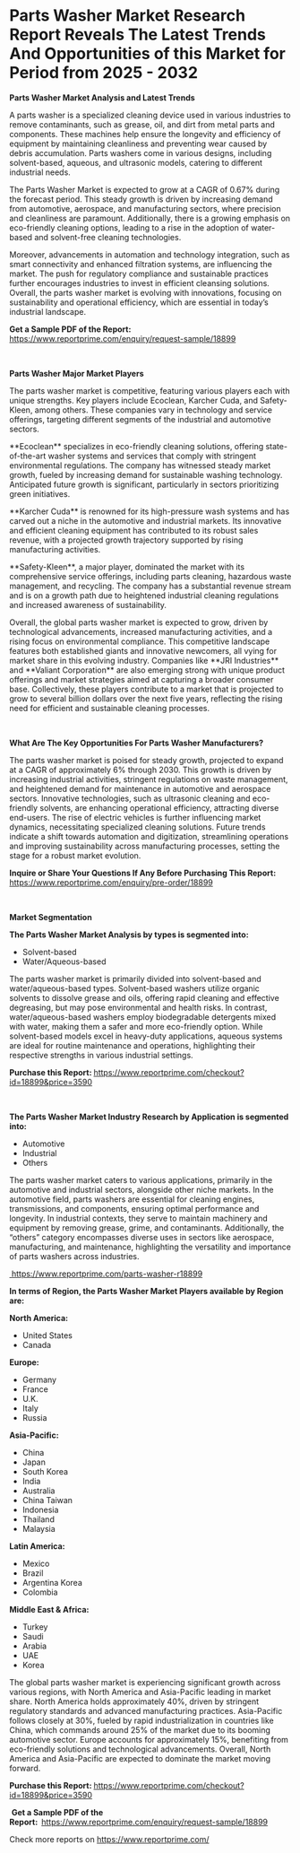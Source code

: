<p><h1>Parts Washer Market Research Report Reveals The Latest Trends And Opportunities of this Market for Period from 2025 - 2032</h1></p><p><strong>Parts Washer Market Analysis and Latest Trends</strong></p>
<p><p>A parts washer is a specialized cleaning device used in various industries to remove contaminants, such as grease, oil, and dirt from metal parts and components. These machines help ensure the longevity and efficiency of equipment by maintaining cleanliness and preventing wear caused by debris accumulation. Parts washers come in various designs, including solvent-based, aqueous, and ultrasonic models, catering to different industrial needs.</p><p>The Parts Washer Market is expected to grow at a CAGR of 0.67% during the forecast period. This steady growth is driven by increasing demand from automotive, aerospace, and manufacturing sectors, where precision and cleanliness are paramount. Additionally, there is a growing emphasis on eco-friendly cleaning options, leading to a rise in the adoption of water-based and solvent-free cleaning technologies. </p><p>Moreover, advancements in automation and technology integration, such as smart connectivity and enhanced filtration systems, are influencing the market. The push for regulatory compliance and sustainable practices further encourages industries to invest in efficient cleansing solutions. Overall, the parts washer market is evolving with innovations, focusing on sustainability and operational efficiency, which are essential in today’s industrial landscape.</p></p>
<p><strong>Get a Sample PDF of the Report:&nbsp;</strong> <a href="https://www.reportprime.com/enquiry/request-sample/18899?utm_campaign=2450&utm_medium=2&utm_source=Github&utm_content=ia&utm_term=19032025&utm_id=parts-washer">https://www.reportprime.com/enquiry/request-sample/18899</a></p>
<p>&nbsp;</p>
<p><strong>Parts Washer Major Market Players</strong></p>
<p><p>The parts washer market is competitive, featuring various players each with unique strengths. Key players include Ecoclean, Karcher Cuda, and Safety-Kleen, among others. These companies vary in technology and service offerings, targeting different segments of the industrial and automotive sectors.</p><p>**Ecoclean** specializes in eco-friendly cleaning solutions, offering state-of-the-art washer systems and services that comply with stringent environmental regulations. The company has witnessed steady market growth, fueled by increasing demand for sustainable washing technology. Anticipated future growth is significant, particularly in sectors prioritizing green initiatives.</p><p>**Karcher Cuda** is renowned for its high-pressure wash systems and has carved out a niche in the automotive and industrial markets. Its innovative and efficient cleaning equipment has contributed to its robust sales revenue, with a projected growth trajectory supported by rising manufacturing activities.</p><p>**Safety-Kleen**, a major player, dominated the market with its comprehensive service offerings, including parts cleaning, hazardous waste management, and recycling. The company has a substantial revenue stream and is on a growth path due to heightened industrial cleaning regulations and increased awareness of sustainability.</p><p>Overall, the global parts washer market is expected to grow, driven by technological advancements, increased manufacturing activities, and a rising focus on environmental compliance. This competitive landscape features both established giants and innovative newcomers, all vying for market share in this evolving industry. Companies like **JRI Industries** and **Valiant Corporation** are also emerging strong with unique product offerings and market strategies aimed at capturing a broader consumer base. Collectively, these players contribute to a market that is projected to grow to several billion dollars over the next five years, reflecting the rising need for efficient and sustainable cleaning processes.</p></p>
<p>&nbsp;</p>
<p><strong>What Are The Key Opportunities For Parts Washer Manufacturers?</strong></p>
<p><p>The parts washer market is poised for steady growth, projected to expand at a CAGR of approximately 6% through 2030. This growth is driven by increasing industrial activities, stringent regulations on waste management, and heightened demand for maintenance in automotive and aerospace sectors. Innovative technologies, such as ultrasonic cleaning and eco-friendly solvents, are enhancing operational efficiency, attracting diverse end-users. The rise of electric vehicles is further influencing market dynamics, necessitating specialized cleaning solutions. Future trends indicate a shift towards automation and digitization, streamlining operations and improving sustainability across manufacturing processes, setting the stage for a robust market evolution.</p></p>
<p><strong>Inquire or Share Your Questions If Any Before Purchasing This Report:</strong> <a href="https://www.reportprime.com/enquiry/pre-order/18899?utm_campaign=2450&utm_medium=2&utm_source=Github&utm_content=ia&utm_term=19032025&utm_id=parts-washer">https://www.reportprime.com/enquiry/pre-order/18899</a></p>
<p>&nbsp;</p>
<p><strong>Market Segmentation</strong></p>
<p><strong>The Parts Washer Market Analysis by types is segmented into:</strong></p>
<p><ul><li>Solvent-based</li><li>Water/Aqueous-based</li></ul></p>
<p><p>The parts washer market is primarily divided into solvent-based and water/aqueous-based types. Solvent-based washers utilize organic solvents to dissolve grease and oils, offering rapid cleaning and effective degreasing, but may pose environmental and health risks. In contrast, water/aqueous-based washers employ biodegradable detergents mixed with water, making them a safer and more eco-friendly option. While solvent-based models excel in heavy-duty applications, aqueous systems are ideal for routine maintenance and operations, highlighting their respective strengths in various industrial settings.</p></p>
<p><strong>Purchase this Report:&nbsp;</strong><a href="https://www.reportprime.com/checkout?id=18899&price=3590&utm_campaign=2450&utm_medium=2&utm_source=Github&utm_content=ia&utm_term=19032025&utm_id=parts-washer">https://www.reportprime.com/checkout?id=18899&price=3590</a></p>
<p>&nbsp;</p>
<p><strong>The Parts Washer Market Industry Research by Application is segmented into:</strong></p>
<p><ul><li>Automotive</li><li>Industrial</li><li>Others</li></ul></p>
<p><p>The parts washer market caters to various applications, primarily in the automotive and industrial sectors, alongside other niche markets. In the automotive field, parts washers are essential for cleaning engines, transmissions, and components, ensuring optimal performance and longevity. In industrial contexts, they serve to maintain machinery and equipment by removing grease, grime, and contaminants. Additionally, the “others” category encompasses diverse uses in sectors like aerospace, manufacturing, and maintenance, highlighting the versatility and importance of parts washers across industries.</p></p>
<p><a href="https://www.reportprime.com/parts-washer-r18899?utm_campaign=2450&utm_medium=2&utm_source=Github&utm_content=ia&utm_term=19032025&utm_id=parts-washer">&nbsp;https://www.reportprime.com/parts-washer-r18899</a></p>
<p><strong>In terms of Region, the Parts Washer Market Players available by Region are:</strong></p>
<p>
    <p> <strong> North America: </strong>
        <ul>
            <li>United States</li>
            <li>Canada</li>
        </ul>
        </p> 
    <p> <strong> Europe: </strong>
        <ul>
            <li>Germany</li>
            <li>France</li>
            <li>U.K.</li>
            <li>Italy</li>
            <li>Russia</li>
        </ul>
        </p> 
    <p> <strong> Asia-Pacific: </strong>
        <ul>
            <li>China</li>
            <li>Japan</li>
            <li>South Korea</li>
            <li>India</li>
            <li>Australia</li>
            <li>China Taiwan</li>
            <li>Indonesia</li>
            <li>Thailand</li>
            <li>Malaysia</li>
        </ul>
        </p> 
    <p> <strong> Latin America: </strong>
        <ul>
            <li>Mexico</li>
            <li>Brazil</li>
            <li>Argentina Korea</li>
            <li>Colombia</li>
        </ul>
        </p> 
    <p> <strong> Middle East & Africa: </strong>
        <ul>
            <li>Turkey</li>
            <li>Saudi</li>
            <li>Arabia</li>
            <li>UAE</li>
            <li>Korea</li>
        </ul>
    </p>
    </p>
<p><p>The global parts washer market is experiencing significant growth across various regions, with North America and Asia-Pacific leading in market share. North America holds approximately 40%, driven by stringent regulatory standards and advanced manufacturing practices. Asia-Pacific follows closely at 30%, fueled by rapid industrialization in countries like China, which commands around 25% of the market due to its booming automotive sector. Europe accounts for approximately 15%, benefiting from eco-friendly solutions and technological advancements. Overall, North America and Asia-Pacific are expected to dominate the market moving forward.</p></p>
<p><strong>Purchase this Report: </strong><a href="https://www.reportprime.com/checkout?id=18899&price=3590&utm_campaign=2450&utm_medium=2&utm_source=Github&utm_content=ia&utm_term=19032025&utm_id=parts-washer">https://www.reportprime.com/checkout?id=18899&price=3590</a></p>
<p>&nbsp;<strong>Get a Sample PDF of the Report:&nbsp;&nbsp;</strong><a href="https://www.reportprime.com/enquiry/request-sample/18899?utm_campaign=2450&utm_medium=2&utm_source=Github&utm_content=ia&utm_term=19032025&utm_id=parts-washer">https://www.reportprime.com/enquiry/request-sample/18899</a></p>
<p><strong></strong></p>
<p>Check more reports on <a href="https://www.reportprime.com/?utm_campaign=2450&utm_medium=2&utm_source=Github&utm_content=ia&utm_term=19032025&utm_id=parts-washer">https://www.reportprime.com/</a></p>